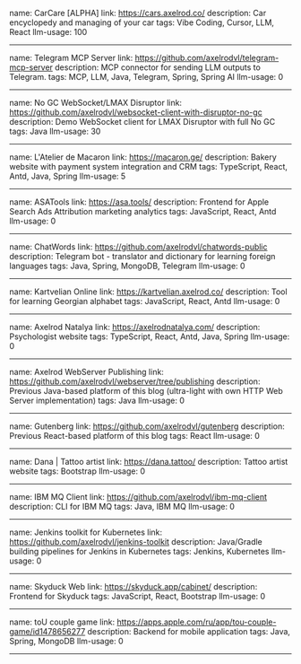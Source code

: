 name: CarCare [ALPHA]
link: https://cars.axelrod.co/
description: Car encyclopedy and managing of your car
tags: Vibe Coding, Cursor, LLM, React
llm-usage: 100

---

name: Telegram MCP Server
link: https://github.com/axelrodvl/telegram-mcp-server
description: MCP connector for sending LLM outputs to Telegram.
tags: MCP, LLM, Java, Telegram, Spring, Spring AI
llm-usage: 0

---

name: No GC WebSocket/LMAX Disruptor
link: https://github.com/axelrodvl/websocket-client-with-disruptor-no-gc
description: Demo WebSocket client for LMAX Disruptor with full No GC
tags: Java
llm-usage: 30

---

name: L'Atelier de Macaron
link: https://macaron.ge/
description: Bakery website with payment system integration and CRM
tags: TypeScript, React, Antd, Java, Spring
llm-usage: 5

---

name: ASATools
link: https://asa.tools/
description: Frontend for Apple Search Ads Attribution marketing analytics
tags: JavaScript, React, Antd
llm-usage: 0

---

name: ChatWords
link: https://github.com/axelrodvl/chatwords-public
description: Telegram bot - translator and dictionary for learning foreign languages
tags: Java, Spring, MongoDB, Telegram
llm-usage: 0

---

name: Kartvelian Online
link: https://kartvelian.axelrod.co/
description: Tool for learning Georgian alphabet
tags: JavaScript, React, Antd
llm-usage: 0

---

name: Axelrod Natalya
link: https://axelrodnatalya.com/
description: Psychologist website
tags: TypeScript, React, Antd, Java, Spring
llm-usage: 0

---

name: Axelrod WebServer Publishing
link: https://github.com/axelrodvl/webserver/tree/publishing
description: Previous Java-based platform of this blog (ultra-light with own HTTP Web Server implementation)
tags: Java
llm-usage: 0

---

name: Gutenberg
link: https://github.com/axelrodvl/gutenberg
description: Previous React-based platform of this blog
tags: React
llm-usage: 0

---

name: Dana | Tattoo artist
link: https://dana.tattoo/
description: Tattoo artist website
tags: Bootstrap
llm-usage: 0

---

name: IBM MQ Client
link: https://github.com/axelrodvl/ibm-mq-client
description: CLI for IBM MQ
tags: Java, IBM MQ
llm-usage: 0

---

name: Jenkins toolkit for Kubernetes
link: https://github.com/axelrodvl/jenkins-toolkit
description: Java/Gradle building pipelines for Jenkins in Kubernetes
tags: Jenkins, Kubernetes
llm-usage: 0

---

name: Skyduck Web
link: https://skyduck.app/cabinet/
description: Frontend for Skyduck
tags: JavaScript, React, Bootstrap
llm-usage: 0

---

name: toU couple game
link: https://apps.apple.com/ru/app/tou-couple-game/id1478656277
description: Backend for mobile application
tags: Java, Spring, MongoDB
llm-usage: 0

---